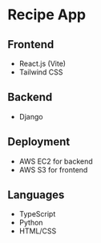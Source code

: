# Recipe App

## Frontend
* React.js (Vite)
* Tailwind CSS

## Backend
* Django

## Deployment
* AWS EC2 for backend
* AWS S3 for frontend

## Languages
* TypeScript
* Python
* HTML/CSS